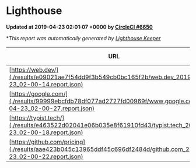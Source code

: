 
# Lighthouse

**Updated at 2019-04-23 02:01:07 +0000 by [CircleCI #6650](https://circleci.com/gh/ItinerisLtd/lighthouse-keeper-example/6650)**

**This report was automatically generated by [Lighthouse Keeper](https://github.com/itinerisltd/lighthouse-keeper)*

| URL | Performance | Accessibility | Best Practices | SEO | PWA | Updated At |
| --- | --- | --- | --- | --- | --- | --- |
| [https://web.dev/](./results/e09021ae7f54dd9f3b549cb0bc165f2b/web.dev_2019-04-23_02-00-14.report.json) | 0.97 | 0.93 | 1 | 0.96 | 1 | 2019-04-23T02:00:14.379Z |
| [https://google.com/](./results/99999ebcfdb78df077ad2727fd00969f/www.google.com_2019-04-23_02-00-27.report.json) | 0.93 | 0.71 | 0.93 | 0.82 | 0.58 | 2019-04-23T02:00:27.035Z |
| [https://typist.tech/](./results/e463522d02041e06b035e8f61910fd43/typist.tech_2019-04-23_02-00-18.report.json) | 1 |  |  |  |  | 2019-04-23T02:00:18.792Z |
| [https://github.com/pricing](./results/aae423b045c13965ddf45c696df2484d/github.com_2019-04-23_02-00-22.report.json) | 0.87 | 0.89 | 0.93 | 0.9 | 0.58 | 2019-04-23T02:00:22.079Z |
